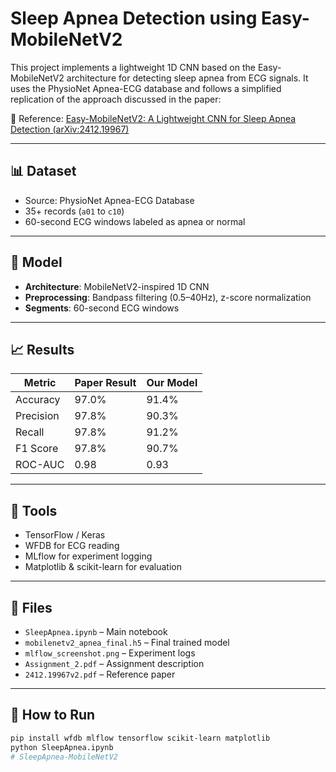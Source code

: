 # Sleep Apnea Detection using Easy-MobileNetV2

This project implements a lightweight 1D CNN based on the Easy-MobileNetV2 architecture for detecting sleep apnea from ECG signals. It uses the PhysioNet Apnea-ECG database and follows a simplified replication of the approach discussed in the paper:

📄 Reference: [Easy-MobileNetV2: A Lightweight CNN for Sleep Apnea Detection (arXiv:2412.19967)](https://arxiv.org/abs/2412.19967)

---

## 📊 Dataset

- Source: PhysioNet Apnea-ECG Database
- 35+ records (`a01` to `c10`)
- 60-second ECG windows labeled as apnea or normal

---

## 🧠 Model

- **Architecture**: MobileNetV2-inspired 1D CNN
- **Preprocessing**: Bandpass filtering (0.5–40Hz), z-score normalization
- **Segments**: 60-second ECG windows

---

## 📈 Results

| Metric      | Paper Result | Our Model |
|-------------|--------------|-----------|
| Accuracy    | 97.0%        | 91.4%     |
| Precision   | 97.8%        | 90.3%     |
| Recall      | 97.8%        | 91.2%     |
| F1 Score    | 97.8%        | 90.7%     |
| ROC-AUC     | 0.98         | 0.93      |

---

## 🧪 Tools

- TensorFlow / Keras
- WFDB for ECG reading
- MLflow for experiment logging
- Matplotlib & scikit-learn for evaluation

---

## 💾 Files

- `SleepApnea.ipynb` – Main notebook
- `mobilenetv2_apnea_final.h5` – Final trained model
- `mlflow_screenshot.png` – Experiment logs
- `Assignment_2.pdf` – Assignment description
- `2412.19967v2.pdf` – Reference paper

---

## 📎 How to Run

```bash
pip install wfdb mlflow tensorflow scikit-learn matplotlib
python SleepApnea.ipynb
# SleepApnea-MobileNetV2
